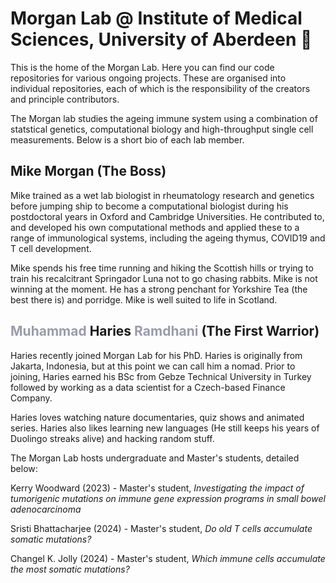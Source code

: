 # Morgan Lab @ Institute of Medical Sciences, University of Aberdeen 👋

This is the home of the Morgan Lab. Here you can find our code repositories for various ongoing projects. These are organised into individual repositories, each of 
which is the responsibility of the creators and principle contributors.

The Morgan lab studies the ageing immune system using a combination of statstical genetics, computational biology and high-throughput single cell measurements. Below 
is a short bio of each lab member.

## Mike Morgan (The Boss)
Mike trained as a wet lab biologist in rheumatology research and genetics before jumping ship to become a computational biologist during his postdoctoral years in Oxford 
and Cambridge Universities. He contributed to, and developed his own computational methods and applied these to a range of immunological systems, including the ageing thymus, 
COVID19 and T cell development. 

Mike spends his free time running and hiking the Scottish hills or trying to train his recalcitrant Springador Luna not to go chasing rabbits. Mike is not winning at the 
moment. He has a strong penchant for Yorkshire Tea (the best there is) and porridge. Mike is well suited to life in Scotland.

## <span style="color: #9B9BAB">Muhammad</span> Haries <span style="color: #9B9BAB">Ramdhani</span> (The First Warrior)
Haries recently joined Morgan Lab for his PhD. Haries is originally from Jakarta, Indonesia, but at this point we can call him a nomad. Prior to joining, Haries earned his BSc from Gebze Technical University in Turkey followed by working as a data scientist for a Czech-based Finance Company.

Haries loves watching nature documentaries, quiz shows and animated series. Haries also likes learning new languages (He still keeps his years of Duolingo streaks alive) and hacking random stuff.

The Morgan Lab hosts undergraduate and Master's students, detailed below:

Kerry Woodward (2023) - Master's student, _Investigating the impact of tumorigenic mutations on immune gene expression programs in small bowel adenocarcinoma_

Sristi Bhattacharjee (2024) - Master's student, _Do old T cells accumulate somatic mutations?_

Changel K. Jolly (2024) - Master's student, _Which immune cells accumulate the most somatic mutations?_
